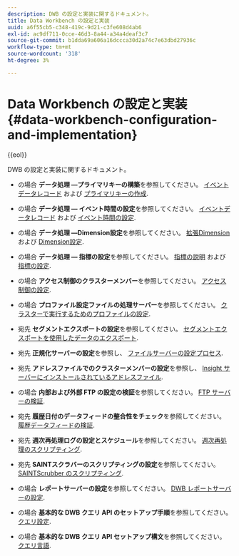 ```yaml
---
description: DWB の設定と実装に関するドキュメント。
title: Data Workbench の設定と実装
uuid: a6f55cb5-c348-419c-9d21-c3fe608d4ab6
exl-id: ac9df711-0cce-46d3-8a44-a34a4deaf3c7
source-git-commit: b1dda69a606a16dccca30d2a74c7e63dbd27936c
workflow-type: tm+mt
source-wordcount: '318'
ht-degree: 3%

---
```


# Data Workbench の設定と実装{#data-workbench-configuration-and-implementation}

{{eol}}

DWB の設定と実装に関するドキュメント。

* の場合 **データ処理 —プライマリキーの構築**&#x200B;を参照してください。 [イベントデータレコード](https://experienceleague.adobe.com/docs/data-workbench/using/dataset/c-ev-data-rec-fields.html) および [プライマリキーの作成](../../../home/dwb-implement-overview/dwb-implement-configure/dwb-implement-primary-key.md#concept-04e756573bf14d8e953a983e209290bd).

* の場合 **データ処理 — イベント時間の設定**&#x200B;を参照してください。 [イベントデータレコード](https://experienceleague.adobe.com/docs/data-workbench/using/dataset/c-ev-data-rec-fields.html) および [イベント時間の設定](../../../home/dwb-implement-overview/dwb-implement-configure/dwb-implement-event-time.md#concept-7f84404b57e54d879411621660d20708).

* の場合 **データ処理 —Dimension設定**&#x200B;を参照してください。 [拡張Dimension](https://experienceleague.adobe.com/docs/data-workbench/using/dataset/extended-dimensions/c-abt-ex-dim.html) および [Dimension設定](../../../home/dwb-implement-overview/dwb-implement-configure/dwb-implement-dim-setup.md#concept-cf6e1e55038042c3ac3ae5921316538f).

* の場合 **データ処理 — 指標の設定**&#x200B;を参照してください。 [指標の説明](https://experienceleague.adobe.com/docs/analytics/components/variables/metrics/metricslist.html) および [指標の設定](../../../home/dwb-implement-overview/dwb-implement-configure/dwb-implement-metric-setup.md#concept-f568a931db5b4b62b7b1e7827c7f7bf6).

* の場合 **アクセス制御のクラスターメンバー**&#x200B;を参照してください。 [アクセス制御の設定](https://experienceleague.adobe.com/docs/data-workbench/using/server-admin-install/admin-dwb-server/access-control/c-config-acs-ctrl.html).

* の場合 **プロファイル設定ファイルの処理サーバー**&#x200B;を参照してください。 [クラスターで実行するためのプロファイルの設定](https://experienceleague.adobe.com/docs/data-workbench/using/server-admin-install/install-servers/insight-server-clusters/install-insight-server-cluster/c-config-prof-run-clstr.html).

* 宛先 **セグメントエクスポートの設定**&#x200B;を参照してください。 [セグメントエクスポートを使用したデータのエクスポート](https://experienceleague.adobe.com/docs/data-workbench/using/client/export-data/c-exp-data-seg-exp.html).

* 宛先 **正規化サーバーの設定**&#x200B;を参照し、 [ファイルサーバーの設定プロセス](https://experienceleague.adobe.com/docs/data-workbench/using/dataset/log-proc-config-file/c-ins-svr-file-svr-unit.html).

* 宛先 **アドレスファイルでのクラスターメンバーの設定**&#x200B;を参照し、 [Insight サーバーにインストールされているアドレスファイル](https://experienceleague.adobe.com/docs/data-workbench/using/server-admin-install/install-servers/insight-server-dpu/server-network-location/c-addr-file-inst.html).

* の場合 **内部および外部 FTP の設定の検証**&#x200B;を参照してください。 [FTP サーバーの検証](../../../home/dwb-implement-overview/dwb-implement-configure/dwb-implement-validation-ftp.md#concept-8b677e0581c1490ebfbefdbedaf28d54).

* 宛先 **履歴日付のデータフィードの整合性をチェック**&#x200B;を参照してください。 [履歴データフィードの検証](../../../home/dwb-implement-overview/dwb-implement-configure/dwb-implement-datafeeds-historical.md#concept-03639f41b5944a018095b467e6a08b4b).

* 宛先 **週次再処理ログの設定とスケジュール**&#x200B;を参照してください。 [週次再処理のスクリプティング](../../../home/dwb-implement-overview/dwb-implement-configure/dwb-implement-reprocess-scripting.md#concept-60529e12d6d94386a02c1c6fdedf0295).

* 宛先 **SAINTスクラバーのスクリプティングの設定**&#x200B;を参照してください。 [SAINTScrubber のスクリプティング](../../../home/dwb-implement-overview/dwb-implement-configure/dwb-implement-saint-scripting.md#concept-8631931cd7f14d64a97c426f3bc7a076).

* の場合 **レポートサーバーの設定**&#x200B;を参照してください。 [DWB レポートサーバーの設定](https://experienceleague.adobe.com/docs/data-workbench/using/client/qry-lang-syntx/c-qry-lang-syntx.html).

* の場合 **基本的な DWB クエリ API のセットアップ手順**&#x200B;を参照してください。 [クエリ設定](../../../home/dwb-implement-overview/dwb-implement-configure/dwb-implement-query-api.md#concept-94a135c593fe47dcb2f1e06abab6c78b).

* の場合 **基本的な DWB クエリ API セットアップ構文**&#x200B;を参照してください。 [クエリ言語](https://experienceleague.adobe.com/docs/data-workbench/using/client/qry-lang-syntx/c-qry-lang-syntx.html).
